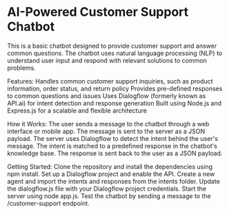 # AI-Powered Customer Support Chatbot
This is a basic chatbot designed to provide customer support and answer common questions. The chatbot uses natural language processing (NLP) to understand user input and respond with relevant solutions to common problems.


Features:
Handles common customer support inquiries, such as product information, order status, and return policy
Provides pre-defined responses to common questions and issues
Uses Dialogflow (formerly known as API.ai) for intent detection and response generation
Built using Node.js and Express.js for a scalable and flexible architecture


How it Works:
The user sends a message to the chatbot through a web interface or mobile app.
The message is sent to the server as a JSON payload.
The server uses Dialogflow to detect the intent behind the user's message.
The intent is matched to a predefined response in the chatbot's knowledge base.
The response is sent back to the user as a JSON payload.


Getting Started:
Clone the repository and install the dependencies using npm install.
Set up a Dialogflow project and enable the API.
Create a new agent and import the intents and responses from the intents folder.
Update the dialogflow.js file with your Dialogflow project credentials.
Start the server using node app.js.
Test the chatbot by sending a message to the /customer-support endpoint.
